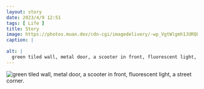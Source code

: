 ```yaml
---
layout: story
date: 2023/4/9 12:51
tags: [ Life ]
title: Story
image: https://photos.muan.dev/cdn-cgi/imagedelivery/-wp_VgtWlgmh1JURQ8t1mg/beea9ef2-6124-47b0-0543-a83d0fcd5d00/public
caption: |
  
alt: |
  green tiled wall, metal door, a scooter in front, fluorescent light, a street corner.
---
```


![green tiled wall, metal door, a scooter in front, fluorescent light, a street corner.](https://photos.muan.dev/cdn-cgi/imagedelivery/-wp_VgtWlgmh1JURQ8t1mg/beea9ef2-6124-47b0-0543-a83d0fcd5d00/public)


